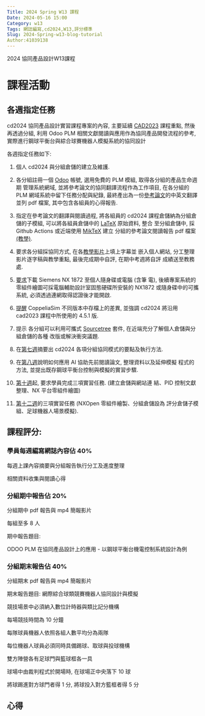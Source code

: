 ```yaml
---
Title: 2024 Spring W13 課程
Date: 2024-05-16 15:00
Category: w13
Tags: 網誌編寫,cd2024,W13,評分標準
Slug: 2024-Spring-w13-blog-tutorial
Author:41039138
---
```


2024 協同產品設計W13課程

<!-- PELICAN_END_SUMMARY -->

# 課程活動

## 各週指定任務

cd2024 協同產品設計實習課程專案的內容, 主要延續 [CAD2023](https://mde.tw/cd2024/blog/2024-Spring-Collaborative-Product-Design.html#project) 課程重點, 然後再透過分組, 利用 Odoo PLM 相關文獻閱讀與應用作為協同產品開發流程的參考, 實際進行鋼球平衡台與綜合球賽機器人模擬系統的協同設計

各週指定任務如下:

1. 個人 cd2024 與分組倉儲的建立及維護.

2. 各分組註冊一個 [Odoo](https://2b-midbg8.odoo.com/odoo?cids=1) 帳號, 選用免費的 PLM 模組, 取得各分組的產品生命週期
   管理系統網域, 並將參考論文的協同翻譯流程作為工作項目, 在各分組的 PLM 網域系統中留下任務分配與紀錄, 最終產出為一份[參考論文](http://229.cycu.org/2021%20ANALYSIS%20OF%20THE%20ODOO%20SOFTWARE%20CAPABILITIES%20REGARDING%20PRODUCT%20LIFECYCLE%20MANAGEMENT,%20MANUFACTURING%20EXECUTION%20SYSTEMS%20AND%20THEIR%20INTEGRATION.pdf)的中英文翻譯並列 
   pdf 檔案, 其中包含各組員的心得報告.

3. 指定在參考論文的翻譯與閱讀過程, 將各組員的 cd2024 課程倉儲納為分組倉儲的子模組, 可以將各組員倉儲中的 [LaTeX](https://mde.tw/cd2024/blog/2024-cd-2b-w3.html#latex) 原始資料, 整合
  至分組倉儲中, 採 Github Actions 或近端使用 [MikTeX](https://mde.tw/cd2024/blog/2024-cd-2a-w3.html#miktex) 建立
  分組的參考論文閱讀報告 pdf 檔案[(教學)](https://mde.tw/cd2024/blog/2024-cd-2b-w4.html#odoo_assignment).

4. 要求各分組採協同方式, 在各[教學影片](https://mde.tw/cd2024/blog/2024-cd-2b-w5.html#self_evaluation)上填上字幕並
   嵌入個人網站, 分工整理影片逐字稿與教學重點, 最後完成期中自評, 在期中考週將自評
   成績送至教務處.

5. [要求](https://mde.tw/cd2024/blog/2024-cd-2b-w5.html#NX1872)下載 Siemens NX 1872 至個人隨身碟或電腦 (含筆
   電), 後續專案系統的零組件繪圖可採電腦輔助設計室固態硬碟所安裝的 NX1872 
   或隨身碟中的可攜系統, 必須透過連網取得認證後才能開啟.

6. [提醒](https://mde.tw/cd2024/blog/2024-cd-2b-w6.html#copsim_xml) CoppeliaSim 不同版本中存檔上的差異, 並強調
   cd2024 將沿用 cad2023 課程中所使用的 4.5.1 版.
  
7. 提示 各分組可以利用可攜式 [Sourcetree](https://www.sourcetreeapp.com/) 套件, 在近端充分了解個人倉儲與分組倉儲的各種
   改版或解決衝突議題.

8. 在[第七週](https://mde.tw/cd2024/blog/2024-cd-2a-w7.html)摘要出 cd2024 各項分組協同模式的要點及執行方法.

9. 在[第八週](https://mde.tw/cd2024/blog/2024-cd-midterm.html)說明如何應用 AI 協助先前閱讀論文, 整理資料以及延伸模擬
   程式的方法, 並提出既存鋼球平衡台控制與模擬的實習步驟.

10. [第十週](https://mde.tw/cd2024/blog/2024-cd-w10-practice.html)起, 要求學員完成三項實習任務. (建立倉儲與網站連
    結、PID 控制文獻整理、NX 平台零組件繪圖)

11. [第十二週](https://mde.tw/cd2024/blog/2024-cd-w12-practice.html)的三項實習任務 (NXOpen 零組件繪製、分組倉儲設為
    評分倉儲子模組、足球機器人場景模擬).

## 課程評分:

### 學員每週編寫網誌內容佔 40%

每週上課內容摘要與分組報告執行分工及進度整理

相關資料收集與閱讀心得

### 分組期中報告佔 20%
分組期中 pdf 報告與 mp4 簡報影片

每組至多 8 人

期中報告題目:

ODOO PLM 在協同產品設計上的應用 - 以鋼球平衡台機電控制系統設計為例

### 分組期末報告佔 40%
分組期末 pdf 報告與 mp4 簡報影片

期末報告題目: 網際綜合球類競賽機器人協同設計與模擬

競技場景中必須納入數位計時器與類比記分機構

每場競技時間為 10 分鐘

每隊球員機器人依照各組人數平均分為兩隊

每位機器人球員必須同時具備踢球、取球與投球機構

雙方陣營各有足球門與籃球框各一具

球場中由裁判程式於開場時, 在球場正中央落下 10 球

將球踢進對方球門者得 1 分, 將球投入對方籃框者得 5 分

## 心得
